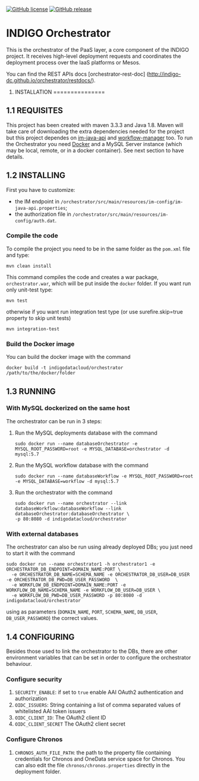 [![GitHub license](https://img.shields.io/github/license/indigo-dc/orchestrator.svg?style=flat-square)](https://github.com/indigo-dc/orchestrator/blob/master/LICENSE)
[![GitHub release](https://img.shields.io/github/release/indigo-dc/orchestrator.svg?style=flat-square)](https://github.com/indigo-dc/orchestrator/releases/latest)

INDIGO Orchestrator
============================

This is the orchestrator of the PaaS layer, a core component of the INDIGO project. It receives high-level deployment requests and coordinates the deployment process over the IaaS platforms or Mesos.

You can find the REST APIs docs [orchestrator-rest-doc] (http://indigo-dc.github.io/orchestrator/restdocs/).


1. INSTALLATION
===============

1.1 REQUISITES
--------------

This project has been created with maven 3.3.3 and Java 1.8. Maven will take care of downloading the extra dependencies needed for the project but this project dependes on [im-java-api](https://github.com/indigo-dc/im-java-api) and [workflow-manager](https://github.com/ConceptReplyIT/workflow-manager) too.
To run the Orchestrator you need [Docker](https://www.docker.com) and a MySQL Server instance (which may be local, remote, or in a docker container). See next section to have details.

1.2 INSTALLING
--------------

First you have to customize:
- the IM endpoint in `/orchestrator/src/main/resources/im-config/im-java-api.properties`;
- the authorization file in `/orchestrator/src/main/resources/im-config/auth.dat`.

### Compile the code
To compile the project you need to be in the same folder as the `pom.xml` file and type:
```
mvn clean install
```
This command compiles the code and creates a war package, `orchestrator.war`, which will be put inside the `docker` folder.
If you want run only unit-test type:
```
mvn test
```
otherwise if you want run integration test type (or use surefire.skip=true property to skip unit tests)
```
mvn integration-test
```
### Build the Docker image

You can build the docker image with the command
```
docker build -t indigodatacloud/orchestrator /path/to/the/docker/folder
```

1.3 RUNNING
--------------
### With MySQL dockerized on the same host
The orchestrator can be run in 3 steps:

1. Run the MySQL deployments database with the command

    ```
    sudo docker run --name databaseOrchestrator -e MYSQL_ROOT_PASSWORD=root -e MYSQL_DATABASE=orchestrator -d mysql:5.7
    ```

2. Run the MySQL workflow database with the command

    ```
    sudo docker run --name databaseWorkflow -e MYSQL_ROOT_PASSWORD=root -e MYSQL_DATABASE=workflow -d mysql:5.7
    ```

3. Run the orchestrator with the command

    ```
    sudo docker run --name orchestrator --link databaseWorkflow:databaseWorkflow --link databaseOrchestrator:databaseOrchestrator \
    -p 80:8080 -d indigodatacloud/orchestrator
    ```

### With external databases

The orchestrator can also be run using already deployed DBs; you just need to start it with the command
```
sudo docker run --name orchestrator1 -h orchestrator1 -e ORCHESTRATOR_DB_ENDPOINT=DOMAIN_NAME:PORT \
  -e ORCHESTRATOR_DB_NAME=SCHEMA_NAME -e ORCHESTRATOR_DB_USER=DB_USER -e ORCHESTRATOR_DB_PWD=DB_USER_PASSWORD  \
  -e WORKFLOW_DB_ENDPOINT=DOMAIN_NAME:PORT -e WORKFLOW_DB_NAME=SCHEMA_NAME -e WORKFLOW_DB_USER=DB_USER \
  -e WORKFLOW_DB_PWD=DB_USER_PASSWORD -p 80:8080 -d indigodatacloud/orchestrator
```
using as parameters (`DOMAIN_NAME`, `PORT`, `SCHEMA_NAME`, `DB_USER`, `DB_USER_PASSWORD`) the correct values.

1.4 CONFIGURING
--------------
Besides those used to link the orchestrator to the DBs, there are other environment variables that can be set in order to configure the orchestrator behaviour.

### Configure security
 1. `SECURITY_ENABLE`: if set to `true` enable AAI OAuth2 authentication and authorization
 2. `OIDC_ISSUERS`: String containing a list of comma separated values of whitelisted AAI token issuers
 3. `OIDC_CLIENT_ID`: The OAuth2 client ID
 4. `OIDC_CLIENT_SECRET` The OAuth2 client secret
 
### Configure Chronos
 1. `CHRONOS_AUTH_FILE_PATH`: the path to the property file containing credentials for Chronos and OneData service space for Chronos.
You can also edit the file `chronos/chronos.properties` directly in the deployment folder.
